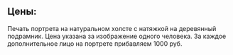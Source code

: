 ## Цены:

Печать портрета на натуральном холсте с натяжкой на деревянный подрамник. Цена указана за изображение одного человека. За каждое дополнительное лицо на портрете прибавляем 1000 руб.